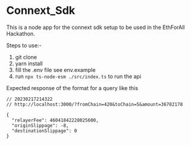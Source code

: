 # Connext_Sdk
This is a node app for the connext sdk setup to be used in the EthForAll Hackathon.

Steps to use:-
1. git clone
2. yarn install
3. fill the .env file see env.example
4. run `npx ts-node-esm ./src/index.ts` to run the api

Expected response of the format for a query like this
```
// 20230217214322
// http://localhost:3000/?fromChain=420&toChain=5&amount=36782178

{
  "relayerFee": 46041842228025600,
  "originSlippage": -8,
  "destinationSlippage": 0
}
```
